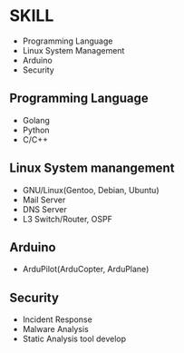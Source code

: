 SKILL
=====

* Programming Language
* Linux System Management
* Arduino
* Security

Programming Language
--------------------

* Golang
* Python
* C/C++

Linux System manangement
------------------

* GNU/Linux(Gentoo, Debian, Ubuntu)
* Mail Server
* DNS Server
* L3 Switch/Router, OSPF

Arduino
-------

* ArduPilot(ArduCopter, ArduPlane)

Security
--------

* Incident Response
* Malware Analysis
* Static Analysis tool develop
